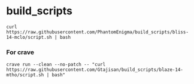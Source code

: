 # build_scripts

```
curl https://raw.githubusercontent.com/PhantomEnigma/build_scripts/bliss-14-mclo/script.sh | bash
```

### For crave
```
crave run --clean --no-patch -- "curl https://raw.githubusercontent.com/Gtajisan/build_scripts/blaze-14-mtho/script.sh | bash"
```
